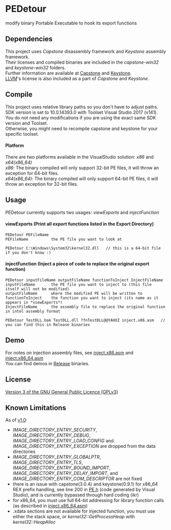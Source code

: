 PEDetour
========
modify binary Portable Executable to hook its export functions  

## Dependencies

This project uses *Capstone* disassembly framework and *Keystone* assembly framework.  
Their licenses and compiled binaries are included in the *capstone-win32* and *keystone-win32* folders.  
Further information are available at [Capstone](http://www.capstone-engine.org) and [Keystone](http://www.keystone-engine.org).  
[LLVM](http://llvm.org/)'s license is also included as a part of *Capstone* and *Keystone*.  

## Compile

This project uses relative library paths so you don't have to adjust paths.  
SDK version is set to 10.0.14393.0 with Toolset Visual Studio 2017 (v141).  
You do not need any modifications if you are using the exact same SDK version and Toolset.  
Otherwise, you might need to recompile capstone and keystone for your specific toolset.  

#### Platform 

There are two platforms available in the VisualStudio solution: *x86* and *x64(x86_64)*  
*x86*: The binary compiled will only support 32-bit PE files, it will throw an exception for 64-bit files.  
*x64(x86_64)*: The binary compiled will only support 64-bit PE files, it will throw an exception for 32-bit files.  

## Usage

PEDetour currently supports two usages: *viewExports* and *injectFunction*  

#### viewExports (Print all export functions listed in the Export Directory)

```
PEDetour PEFileName
PEFileName          the PE file you want to look at
```

```
PEDetour C:\Windows\System32\kernel32.dll   // this is a 64-bit file if you don't know :)
```

#### injectFunction (Inject a piece of code to replace the original export function)

```
PEDetour inputFileName outputFileName functionToInject InjectFileName
inputFileName       the PE file you want to inject to (this file itself will not be modified)
outputFileName      where the modified PE will be written to
functionToInject    the function you want to inject (its name as it appears in *viewExports*)
InjectFileName      the assembly file to replace the original function in intel assembly format  
```

```
PEDetour TestDLL.bak TestDLL.dll ?fnTestDLL@@YAHXZ inject.x86.asm   // you can find this in Release binaries
```

## Demo

For notes on injection assembly files, see [inject.x86.asm](https://github.com/chen-charles/PEDetour/blob/master/PEDetour/inject.x86.asm) and [inject.x86_64.asm](https://github.com/chen-charles/PEDetour/blob/master/PEDetour/inject.x86_64.asm)  
You can find demos in [Release](https://github.com/chen-charles/PEDetour/releases) binaries. 

## License

[Version 3 of the GNU General Public Licence (GPLv3)](https://github.com/chen-charles/PEDetour/blob/master/LICENSE)  

## Known Limitations

As of [v1.0](https://github.com/chen-charles/PEDetour/releases/tag/v1.0):  
* *IMAGE_DIRECTORY_ENTRY_SECURITY*, *IMAGE_DIRECTORY_ENTRY_DEBUG*, *IMAGE_DIRECTORY_ENTRY_LOAD_CONFIG* and *IMAGE_DIRECTORY_ENTRY_EXCEPTION* are dropped from the data directories  
* *IMAGE_DIRECTORY_ENTRY_GLOBALPTR*, *IMAGE_DIRECTORY_ENTRY_TLS*, *IMAGE_DIRECTORY_ENTRY_BOUND_IMPORT*, *IMAGE_DIRECTORY_ENTRY_DELAY_IMPORT*, and *IMAGE_DIRECTORY_ENTRY_COM_DESCRIPTOR* are not fixed  
* there is an issue with capstone(3.0.4) and keystone(0.9.1) for x86_64 REX prefix handling, see line 200 in [PE.h](https://github.com/chen-charles/PEDetour/blob/master/PEDetour/PE.h) (code generated by Visual Studio), and is currently bypassed through hard coding (ikr)  
* for x86_64, you must use full 64-bit addressing for library function calls (as described in [inject.x86_64.asm](https://github.com/chen-charles/PEDetour/blob/master/PEDetour/inject.x86_64.asm))  
* .xdata sections are not available for injected function, you must use either the stack space, or *kernel32::GetProcessHeap* with *kernel32::HeapAlloc*  

